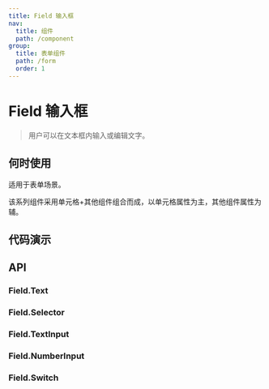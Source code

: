 ```yaml
---
title: Field 输入框
nav:
  title: 组件
  path: /component
group:
  title: 表单组件
  path: /form
  order: 1
---
```


# Field 输入框

> 用户可以在文本框内输入或编辑文字。

## 何时使用

适用于表单场景。

该系列组件采用单元格+其他组件组合而成，以单元格属性为主，其他组件属性为辅。

## 代码演示

<code src="./__fixtures__/text.tsx"></code>

<code src="./__fixtures__/selector.tsx"></code>

<code src="./__fixtures__/text-input.tsx"></code>

<code src="./__fixtures__/number-input.tsx"></code>

<code src="./__fixtures__/switch.tsx"></code>

## API

### Field.Text

<API hideTitle src="./text.tsx"></API>

### Field.Selector

<API hideTitle src="./selector.tsx"></API>

### Field.TextInput

<!-- <API hideTitle src="./text-input.tsx"></API> -->

### Field.NumberInput

<!-- <API hideTitle src="./number-input.tsx"></API> -->

### Field.Switch

<API hideTitle src="./switch.tsx"></API>
